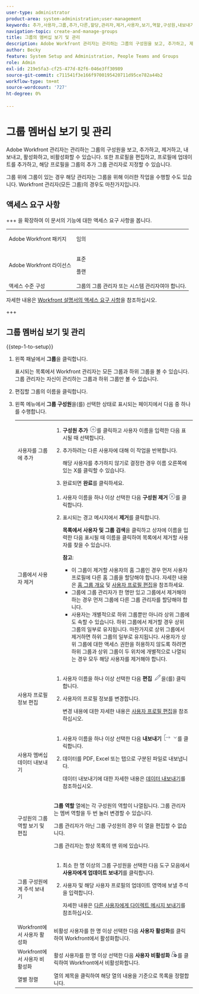 ```yaml
---
user-type: administrator
product-area: system-administration;user-management
keywords: 추가,사용자,그룹,추가,다른,할당,관리자,제거,사용자,보기,역할,구성원,내보내기,멤버십,데이터
navigation-topic: create-and-manage-groups
title: 그룹의 멤버십 보기 및 관리
description: Adobe Workfront 관리자는 관리하는 그룹의 구성원을 보고, 추가하고, 제거하고, 내보내고, 활성화하고, 비활성화할 수 있습니다. 또한 프로필을 편집하고, 프로필에 업데이트를 추가하고, 해당 프로필을 그룹의 추가 그룹 관리자로 지정할 수 있습니다.
author: Becky
feature: System Setup and Administration, People Teams and Groups
role: Admin
exl-id: 219e5fa3-cf25-477d-82f6-046e3ff30989
source-git-commit: c711541f3e166f9700195420711d95ce782a44b2
workflow-type: tm+mt
source-wordcount: '727'
ht-degree: 0%

---
```


# 그룹 멤버십 보기 및 관리

Adobe Workfront 관리자는 관리하는 그룹의 구성원을 보고, 추가하고, 제거하고, 내보내고, 활성화하고, 비활성화할 수 있습니다. 또한 프로필을 편집하고, 프로필에 업데이트를 추가하고, 해당 프로필을 그룹의 추가 그룹 관리자로 지정할 수 있습니다.

그룹 위에 그룹이 있는 경우 해당 관리자는 그룹을 위해 이러한 작업을 수행할 수도 있습니다. Workfront 관리자(모든 그룹)의 경우도 마찬가지입니다.

## 액세스 요구 사항

+++ 을 확장하여 이 문서의 기능에 대한 액세스 요구 사항을 봅니다.

<table style="table-layout:auto"> 
 <col> 
 <col> 
 <tbody> 
  <tr> 
   <td>Adobe Workfront 패키지</td> 
   <td><p>임의</p></td> 
  </tr> 
  <tr> 
   <td>Adobe Workfront 라이선스</td> 
   <td><p>표준</p>
       <p>플랜</p></td>
  </tr>
  <tr> 
   <td>액세스 수준 구성</td> 
   <td>그룹의 그룹 관리자 또는 시스템 관리자여야 합니다.</td>
  </tr>
 </tbody> 
</table>

자세한 내용은 [Workfront 설명서의 액세스 요구 사항](/help/quicksilver/administration-and-setup/add-users/access-levels-and-object-permissions/access-level-requirements-in-documentation.md)을 참조하십시오.

+++

## 그룹 멤버십 보기 및 관리

{{step-1-to-setup}}

1. 왼쪽 패널에서 **그룹**&#x200B;을 클릭합니다.

   표시되는 목록에서 Workfront 관리자는 모든 그룹과 하위 그룹을 볼 수 있습니다. 그룹 관리자는 자신이 관리하는 그룹과 하위 그룹만 볼 수 있습니다.

1. 편집할 그룹의 이름을 클릭합니다.
1. 왼쪽 메뉴에서 **그룹 구성원**&#x200B;을(를) 선택한 상태로 표시되는 페이지에서 다음 중 하나를 수행합니다.

   <table style="table-layout:auto"> 
    <col> 
    <col> 
    <tbody> 
     <tr> 
      <td role="rowheader">사용자를 그룹에 추가</td> 
      <td> 
       <ol> 
        <li><strong>구성원 추가</strong> <img src="assets/add-icon-plus-in-circle.png">를 클릭하고 사용자 이름을 입력한 다음 표시될 때 선택합니다.</li>
        <li> <p>추가하려는 다른 사용자에 대해 이 작업을 반복합니다.</p> <p>해당 사용자를 추가하지 않기로 결정한 경우 이름 오른쪽에 있는 X를 클릭할 수 있습니다.</p> </li>
        <li>완료되면 <strong>완료</strong>를 클릭하세요.</li>
       </ol> </td> 
     </tr> 
     <tr> 
      <td role="rowheader">그룹에서 사용자 제거</td> 
      <td> 
       <ol> 
        <li>사용자 이름을 하나 이상 선택한 다음 <strong>구성원 제거</strong><img src="assets/remove-icon---x-in-circle.png">를 클릭합니다.</li> 
        <li> <p>표시되는 경고 메시지에서 <strong>제거</strong>를 클릭합니다.</p> <p><strong>목록에서 사용자 및 그룹 검색</strong>을 클릭하고 상자에 이름을 입력한 다음 표시될 때 이름을 클릭하여 목록에서 제거할 사용자를 찾을 수 있습니다.</p> <p><b>참고</b>:  
          <ul> 
           <li>이 그룹이 제거할 사용자의 홈 그룹인 경우 먼저 사용자 프로필에 다른 홈 그룹을 할당해야 합니다. 자세한 내용은 <a href="../../../administration-and-setup/manage-groups/groups-overview/home-groups.md" class="MCXref xref">홈 그룹 개요</a> 및 <a href="../../../administration-and-setup/add-users/create-and-manage-users/edit-a-users-profile.md" class="MCXref xref">사용자 프로필 편집</a>을 참조하세요.</li> 
           <li>그룹에 그룹 관리자가 한 명만 있고 그룹에서 제거해야 하는 경우 먼저 그룹에 다른 그룹 관리자를 할당해야 합니다.</li> 
           <li>사용자는 개별적으로 하위 그룹뿐만 아니라 상위 그룹에도 속할 수 있습니다. 하위 그룹에서 제거할 경우 상위 그룹의 일부로 유지됩니다. 마찬가지로 상위 그룹에서 제거하면 하위 그룹의 일부로 유지됩니다. 사용자가 상위 그룹에 대한 액세스 권한을 허용하지 않도록 하려면 하위 그룹과 상위 그룹이 두 위치에 개별적으로 나열되는 경우 모두 해당 사용자를 제거해야 합니다.</li> 
          </ul> </p> </li> 
       </ol> </td> 
     </tr> 
     <tr> 
      <td role="rowheader">사용자 프로필 정보 편집</td> 
      <td> 
       <ol> 
        <li>사용자 이름을 하나 이상 선택한 다음 <strong>편집</strong> <img src="assets/edit-icon.png">을(를) 클릭합니다.</li> 
        <li> <p>사용자의 프로필 정보를 변경합니다.</p> <p>변경 내용에 대한 자세한 내용은 <a href="../../../administration-and-setup/add-users/create-and-manage-users/edit-a-users-profile.md" class="MCXref xref">사용자 프로필 편집</a>을 참조하십시오.</p> </li> 
       </ol> </td> 
     </tr> 
     <tr> 
      <td role="rowheader">사용자 멤버십 데이터 내보내기</td> 
      <td> 
       <ol> 
        <li>사용자 이름을 하나 이상 선택한 다음 <strong>내보내기</strong> <img src="assets/export.png">를 클릭합니다.</li> 
        <li> <p>데이터를 PDF, Excel 또는 탭으로 구분된 파일로 내보냅니다.</p> <p>데이터 내보내기에 대한 자세한 내용은 <a href="../../../reports-and-dashboards/reports/creating-and-managing-reports/export-data.md" class="MCXref xref">데이터 내보내기</a>를 참조하십시오.</p> </li> 
       </ol> </td> 
     </tr> 
     <tr> 
      <td role="rowheader">구성원의 그룹 역할 보기 및 편집</td> 
      <td> <p><strong>그룹 역할</strong> 열에는 각 구성원의 역할이 나열됩니다. 그룹 관리자는 멤버 역할을 두 번 눌러 변경할 수 있습니다.</p> <p>그룹 관리자가 아닌 그룹 구성원의 경우 이 열을 편집할 수 없습니다.</p> <p>그룹 관리자는 항상 목록의 맨 위에 있습니다.</p> </td> 
     </tr> 
     <tr> 
      <td role="rowheader">그룹 구성원에게 주석 보내기</td> 
      <td> 
       <ol> 
        <li>최소 한 명 이상의 그룹 구성원을 선택한 다음 도구 모음에서 <strong>사용자에게 업데이트 보내기</strong>를 클릭합니다.</li> 
        <li><p>사용자 및 해당 사용자 프로필의 업데이트 영역에 보낼 주석을 입력합니다.</p>
        <p>자세한 내용은 <a href="/help/quicksilver/people-teams-and-groups/work-directly-with-others/send-direct-messages-to-other-users.md">다른 사용자에게 다이렉트 메시지 보내기</a>를 참조하십시오.</p></li> 
       </ol> </td> 
     </tr> 
     <tr> 
      <td role="rowheader">Workfront에서 사용자 활성화</td> 
      <td>비활성 사용자를 한 명 이상 선택한 다음 <strong>사용자 활성화</strong>를 클릭하여 Workfront에서 활성화합니다. </td> 
     </tr> 
     <tr> 
      <td role="rowheader">Workfront에서 사용자 비활성화</td> 
      <td>활성 사용자를 한 명 이상 선택한 다음 <strong>사용자 비활성화</strong><img src="assets/deactivate-user.png">를 클릭하여 Workfront에서 비활성화합니다.</td> 
     </tr> 
     <tr> 
      <td role="rowheader">열별 정렬</td> 
      <td>열의 제목을 클릭하여 해당 열의 내용을 기준으로 목록을 정렬합니다.</td> 
     </tr> 
    </tbody> 
   </table>
